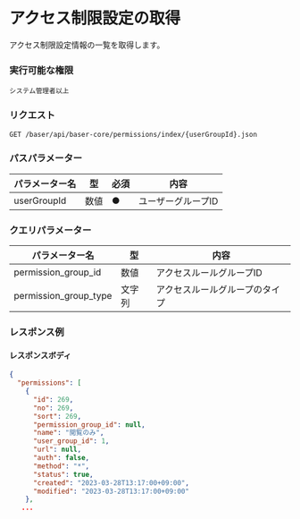 # アクセス制限設定の取得

アクセス制限設定情報の一覧を取得します。

### 実行可能な権限
```
システム管理者以上
```
 
### リクエスト
```
GET /baser/api/baser-core/permissions/index/{userGroupId}.json
``` 

### パスパラメーター

| パラメーター名   | 型   | 必須  | 内容         |
|-----------|-----|-----|------------|
| userGroupId        | 数値  | ●   | ユーザーグループID |

### クエリパラメーター

| パラメーター名           | 型 | 内容              |
|-------------------| --- |-----------------|
| permission_group_id            | 数値 | アクセスルールグループID   |
| permission_group_type             | 文字列 | アクセスルールグループのタイプ |

### レスポンス例
#### レスポンスボディ
```json
{
  "permissions": [
    {
      "id": 269,
      "no": 269,
      "sort": 269,
      "permission_group_id": null,
      "name": "閲覧のみ",
      "user_group_id": 1,
      "url": null,
      "auth": false,
      "method": "*",
      "status": true,
      "created": "2023-03-28T13:17:00+09:00",
      "modified": "2023-03-28T13:17:00+09:00"
    },
   ...
```
